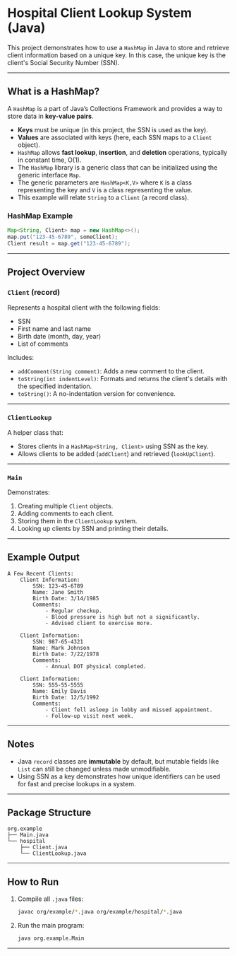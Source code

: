 # Hospital Client Lookup System (Java)

This project demonstrates how to use a `HashMap` in Java to store and retrieve client information based on a unique key.  In this case, the unique key is the client's Social Security Number (SSN). 

---

## What is a HashMap?

A `HashMap` is a part of Java’s Collections Framework and provides a way to store data in **key-value pairs**.

- **Keys** must be unique (in this project, the SSN is used as the key).
- **Values** are associated with keys (here, each SSN maps to a `Client` object).
- `HashMap` allows **fast lookup**, **insertion**, and **deletion** operations, typically in constant time, O(1).
- The `HashMap` library is a generic class that can be initialized using the generic interface `Map`.
- The generic parameters are `HashMap<K,V>` where `K` is a class representing the key and `V` is a class representing the value.
- This example will relate `String` to a `Client` (a record class).

### HashMap Example

```java
Map<String, Client> map = new HashMap<>();
map.put("123-45-6789", someClient);
Client result = map.get("123-45-6789");
```

---

## Project Overview

### `Client` (record)

Represents a hospital client with the following fields:
- SSN
- First name and last name
- Birth date (month, day, year)
- List of comments

Includes:
- `addComment(String comment)`: Adds a new comment to the client.
- `toString(int indentLevel)`: Formats and returns the client's details with the specified indentation.
- `toString()`: A no-indentation version for convenience.

---

### `ClientLookup`

A helper class that:
- Stores clients in a `HashMap<String, Client>` using SSN as the key.
- Allows clients to be added (`addClient`) and retrieved (`lookUpClient`).

---

### `Main`

Demonstrates:
1. Creating multiple `Client` objects.
2. Adding comments to each client.
3. Storing them in the `ClientLookup` system.
4. Looking up clients by SSN and printing their details.

---

## Example Output

```
A Few Recent Clients:
	Client Information:
		SSN: 123-45-6789
		Name: Jane Smith
		Birth Date: 3/14/1985
		Comments:
			- Regular checkup.
			- Blood pressure is high but not a significantly.
			- Advised client to exercise more.

	Client Information:
		SSN: 987-65-4321
		Name: Mark Johnson
		Birth Date: 7/22/1978
		Comments:
			- Annual DOT physical completed.

	Client Information:
		SSN: 555-55-5555
		Name: Emily Davis
		Birth Date: 12/5/1992
		Comments:
			- Client fell asleep in lobby and missed appointment.
			- Follow-up visit next week.
```

---

## Notes

- Java `record` classes are **immutable** by default, but mutable fields like `List` can still be changed unless made unmodifiable.
- Using SSN as a key demonstrates how unique identifiers can be used for fast and precise lookups in a system.

---

## Package Structure

```
org.example
├── Main.java
└── hospital
    ├── Client.java
    └── ClientLookup.java
```

---

## How to Run

1. Compile all `.java` files:

   ```bash
   javac org/example/*.java org/example/hospital/*.java
   ```

2. Run the main program:

   ```bash
   java org.example.Main
   ```

---
